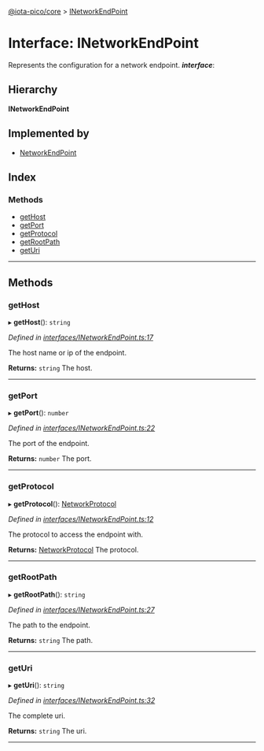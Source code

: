 [@iota-pico/core](../README.md) > [INetworkEndPoint](../interfaces/inetworkendpoint.md)

# Interface: INetworkEndPoint

Represents the configuration for a network endpoint.
*__interface__*: 

## Hierarchy

**INetworkEndPoint**

## Implemented by

* [NetworkEndPoint](../classes/networkendpoint.md)

## Index

### Methods

* [getHost](inetworkendpoint.md#gethost)
* [getPort](inetworkendpoint.md#getport)
* [getProtocol](inetworkendpoint.md#getprotocol)
* [getRootPath](inetworkendpoint.md#getrootpath)
* [getUri](inetworkendpoint.md#geturi)

---

## Methods

<a id="gethost"></a>

###  getHost

▸ **getHost**(): `string`

*Defined in [interfaces/INetworkEndPoint.ts:17](https://github.com/iota-pico/core/blob/86c99bb/src/interfaces/INetworkEndPoint.ts#L17)*

The host name or ip of the endpoint.

**Returns:** `string`
The host.

___

<a id="getport"></a>

###  getPort

▸ **getPort**(): `number`

*Defined in [interfaces/INetworkEndPoint.ts:22](https://github.com/iota-pico/core/blob/86c99bb/src/interfaces/INetworkEndPoint.ts#L22)*

The port of the endpoint.

**Returns:** `number`
The port.

___

<a id="getprotocol"></a>

###  getProtocol

▸ **getProtocol**(): [NetworkProtocol](../#networkprotocol)

*Defined in [interfaces/INetworkEndPoint.ts:12](https://github.com/iota-pico/core/blob/86c99bb/src/interfaces/INetworkEndPoint.ts#L12)*

The protocol to access the endpoint with.

**Returns:** [NetworkProtocol](../#networkprotocol)
The protocol.

___

<a id="getrootpath"></a>

###  getRootPath

▸ **getRootPath**(): `string`

*Defined in [interfaces/INetworkEndPoint.ts:27](https://github.com/iota-pico/core/blob/86c99bb/src/interfaces/INetworkEndPoint.ts#L27)*

The path to the endpoint.

**Returns:** `string`
The path.

___

<a id="geturi"></a>

###  getUri

▸ **getUri**(): `string`

*Defined in [interfaces/INetworkEndPoint.ts:32](https://github.com/iota-pico/core/blob/86c99bb/src/interfaces/INetworkEndPoint.ts#L32)*

The complete uri.

**Returns:** `string`
The uri.

___

